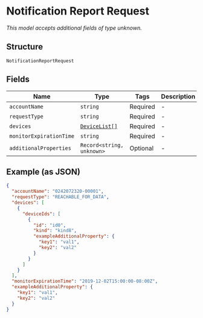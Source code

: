 
# Notification Report Request

*This model accepts additional fields of type unknown.*

## Structure

`NotificationReportRequest`

## Fields

| Name | Type | Tags | Description |
|  --- | --- | --- | --- |
| `accountName` | `string` | Required | - |
| `requestType` | `string` | Required | - |
| `devices` | [`DeviceList[]`](../../doc/models/device-list.md) | Required | - |
| `monitorExpirationTime` | `string` | Required | - |
| `additionalProperties` | `Record<string, unknown>` | Optional | - |

## Example (as JSON)

```json
{
  "accountName": "0242072320-00001",
  "requestType": "REACHABLE_FOR_DATA",
  "devices": [
    {
      "deviceIds": [
        {
          "id": "id0",
          "kind": "kind8",
          "exampleAdditionalProperty": {
            "key1": "val1",
            "key2": "val2"
          }
        }
      ]
    }
  ],
  "monitorExpirationTime": "2019-12-02T15:00:00-08:00Z",
  "exampleAdditionalProperty": {
    "key1": "val1",
    "key2": "val2"
  }
}
```

